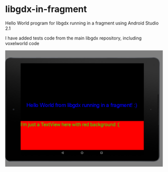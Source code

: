 # libgdx-in-fragment
Hello World program for libgdx running in a fragment using Android Studio 2.1

I have added tests code from the main libgdx repository, including voxelworld code

![Alt text](/libgdx-fragment.PNG?raw=true "libgdx in fragment")
